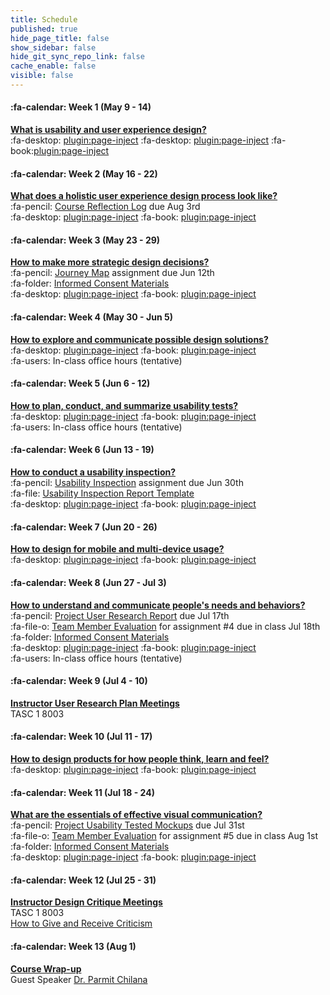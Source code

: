 ```yaml
---
title: Schedule
published: true
hide_page_title: false
show_sidebar: false
hide_git_sync_repo_link: false
cache_enable: false
visible: false
---
```


#### :fa-calendar: Week 1 (May 9 - 14)
**[What is usability and user experience design?](https://sso.canvaslms.com/courses/1413912/modules/items/19505423)**  
:fa-desktop: [plugin:page-inject](/all-slides/week-01-1?template=partials/pdflinkonly)
:fa-desktop: [plugin:page-inject](/all-slides/week-01-2?template=partials/pdflinkonly)
:fa-book:[plugin:page-inject](/all-readings/week-01?template=partials/embedlycardlinkonly)  

#### :fa-calendar: Week 2 (May 16 - 22)
**[What does a holistic user experience design process look like?](https://sso.canvaslms.com/courses/1413912/modules/items/19505424)**  
:fa-pencil: [Course Reflection Log](https://canvas.sfu.ca/courses/38847/assignments/292822) due Aug 3rd   
:fa-desktop: [plugin:page-inject](/all-slides/week-02?template=partials/pdflinkonly)
:fa-book: [plugin:page-inject](/all-readings/week-02?template=partials/embedlycardlinkonly)  

#### :fa-calendar: Week 3 (May 23 - 29)
**[How to make more strategic design decisions?](https://sso.canvaslms.com/courses/1413912/modules/items/19505425)**   
:fa-pencil: [Journey Map](https://canvas.sfu.ca/courses/38847/assignments/292821) assignment due Jun 12th  
:fa-folder: [Informed Consent Materials](https://canvas.sfu.ca/courses/38847/files/folder/Handouts/Informed%20Consent)  
:fa-desktop: [plugin:page-inject](/all-slides/week-03?template=partials/pdflinkonly)
:fa-book: [plugin:page-inject](/all-readings/week-03?template=partials/embedlycardlinkonly)  

#### :fa-calendar: Week 4 (May 30 - Jun 5)
**[How to explore and communicate possible design solutions?](https://sso.canvaslms.com/courses/1413912/modules/items/19505426)**  
:fa-desktop: [plugin:page-inject](/all-slides/week-04?template=partials/pdflinkonly)
:fa-book: [plugin:page-inject](/all-readings/week-04?template=partials/embedlycardlinkonly)  
:fa-users: In-class office hours (tentative)  

#### :fa-calendar: Week 5 (Jun 6 - 12)
**[How to plan, conduct, and summarize usability tests?](https://sso.canvaslms.com/courses/1413912/modules/items/19505427)**   
:fa-desktop: [plugin:page-inject](/all-slides/week-05?template=partials/pdflinkonly)
:fa-book: [plugin:page-inject](/all-readings/week-05?template=partials/embedlycardlinkonly)  
:fa-users: In-class office hours (tentative)  

#### :fa-calendar: Week 6 (Jun 13 - 19)
**[How to conduct a usability inspection?](https://sso.canvaslms.com/courses/1413912/modules/items/19505428)**   
:fa-pencil: [Usability Inspection](https://canvas.sfu.ca/courses/38847/assignments/292823) assignment due Jun 30th  
:fa-file: [Usability Inspection Report Template](https://canvas.sfu.ca/courses/36662/files/folder/Handouts/Usability%20Inspection%20Report%20Template)  
:fa-desktop: [plugin:page-inject](/all-slides/week-06?template=partials/pdflinkonly)
:fa-book: [plugin:page-inject](/all-readings/week-06?template=partials/embedlycardlinkonly)  

#### :fa-calendar: Week 7 (Jun 20 - 26)
**[How to design for mobile and multi-device usage?](https://sso.canvaslms.com/courses/1413912/modules/items/19505429)**  
:fa-desktop: [plugin:page-inject](/all-slides/week-07?template=partials/pdflinkonly)
:fa-book: [plugin:page-inject](/all-readings/week-07?template=partials/embedlycardlinkonly)  

#### :fa-calendar: Week 8 (Jun 27 - Jul 3)
**[How to understand and communicate people's needs and behaviors?](https://sso.canvaslms.com/courses/1413912/modules/items/19505430)**   
:fa-pencil: [Project User Research Report](https://canvas.sfu.ca/courses/38847/assignments/292825) due Jul 17th  
:fa-file-o: [Team Member Evaluation](https://canvas.sfu.ca/courses/38847/files/folder/Handouts/Team%20Member%20Evaluations) for  assignment #4 due in class Jul 18th  
:fa-folder: [Informed Consent Materials](https://canvas.sfu.ca/courses/38847/files/folder/Handouts/Informed%20Consent)  
:fa-desktop: [plugin:page-inject](/all-slides/week-08?template=partials/pdflinkonly)
:fa-book: [plugin:page-inject](/all-readings/week-08?template=partials/embedlycardlinkonly)  
:fa-users: In-class office hours (tentative)  

#### :fa-calendar: Week 9 (Jul 4 - 10)
**[Instructor User Research Plan Meetings](https://sso.canvaslms.com/courses/1413912/modules/items/19505431)**  
TASC 1 8003

#### :fa-calendar: Week 10 (Jul 11 - 17)  
**[How to design products for how people think, learn and feel?](https://sso.canvaslms.com/courses/1413912/modules/items/19505432)**  
:fa-desktop: [plugin:page-inject](/all-slides/week-10?template=partials/pdflinkonly)
:fa-book: [plugin:page-inject](/all-readings/week-10?template=partials/embedlycardlinkonly)  

#### :fa-calendar: Week 11 (Jul 18 - 24)
**[What are the essentials of effective visual communication?](https://sso.canvaslms.com/courses/1413912/modules/items/19505433)**   
:fa-pencil: [Project Usability Tested Mockups](https://canvas.sfu.ca/courses/38847/assignments/292824) due Jul 31st    
:fa-file-o: [Team Member Evaluation](https://canvas.sfu.ca/courses/38847/files/folder/Handouts/Team%20Member%20Evaluations) for assignment #5 due in class Aug 1st  
:fa-folder: [Informed Consent Materials](https://canvas.sfu.ca/courses/38847/files/folder/Handouts/Informed%20Consent)  
:fa-desktop: [plugin:page-inject](/all-slides/week-11?template=partials/pdflinkonly)
:fa-book: [plugin:page-inject](/all-readings/week-11?template=partials/embedlycardlinkonly)  

#### :fa-calendar: Week 12 (Jul 25 - 31)
**[Instructor Design Critique Meetings](https://sso.canvaslms.com/courses/1413912/modules/items/19505434)**  
TASC 1 8003  
<i class="fa fa-book" aria-hidden="true"></i> [How to Give and Receive Criticism](http://scottberkun.com/essays/35-how-to-give-and-receive-criticism/)

#### :fa-calendar: Week 13 (Aug 1)
**[Course Wrap-up](https://sso.canvaslms.com/courses/1413912/modules/items/19505435)**    
Guest Speaker [Dr. Parmit Chilana](http://hci.cs.sfu.ca/)  
